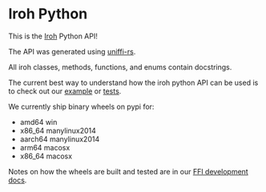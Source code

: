 # Iroh Python

This is the [Iroh](https://github.com/n0-computer/iroh) Python API!

The API was generated using [uniffi-rs](https://github.com/mozilla/uniffi-rs).

All iroh classes, methods, functions, and enums contain docstrings.

The current best way to understand how the iroh python API can be used is to check out our 
[example](https://github.com/n0-computer/iroh-ffi/blob/main/python/main.py) or [tests](https://github.com/n0-computer/iroh-ffi/tree/main/python).

We currently ship binary wheels on pypi for:
- amd64 win
- x86_64 manylinux2014
- aarch64 manylinux2014
- arm64 macosx
- x86_64 macosx

Notes on how the wheels are built and tested are in our [FFI development docs](https://github.com/n0-computer/iroh-ffi/blob/main/DEVELOPERS.md#python).
